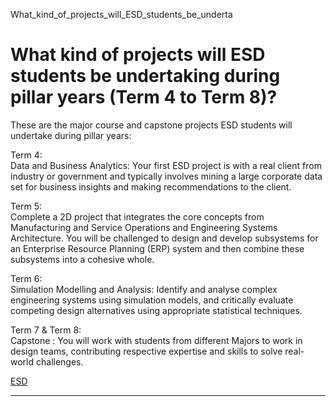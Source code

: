 What_kind_of_projects_will_ESD_students_be_underta



What kind of projects will ESD students be undertaking during pillar years (Term 4 to Term 8)?
==============================================================================================

These are the major course and capstone projects ESD students will undertake during pillar years:

Term 4:  
Data and Business Analytics: Your first ESD project is with a real client from industry or government and typically involves mining a large corporate data set for business insights and making recommendations to the client.

Term 5:  
Complete a 2D project that integrates the core concepts from Manufacturing and Service Operations and Engineering Systems Architecture. You will be challenged to design and develop subsystems for an Enterprise Resource Planning (ERP) system and then combine these subsystems into a cohesive whole.

Term 6:  
Simulation Modelling and Analysis: Identify and analyse complex engineering systems using simulation models, and critically evaluate competing design alternatives using appropriate statistical techniques.

Term 7 & Term 8:  
Capstone : You will work with students from different Majors to work in design teams, contributing respective expertise and skills to solve real-world challenges.

[ESD](https://www.sutd.edu.sg/esd/tag/esd/)

---

